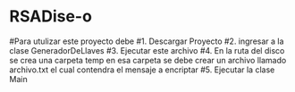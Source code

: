 # RSADise-o
#Para utulizar este proyecto debe
#1. Descargar Proyecto
#2. ingresar a la clase GeneradorDeLlaves
#3. Ejecutar este archivo
#4. En la ruta del disco se crea una carpeta temp en esa carpeta se debe crear un archivo llamado archivo.txt el cual contendra el mensaje a encriptar
#5. Ejecutar la clase Main

